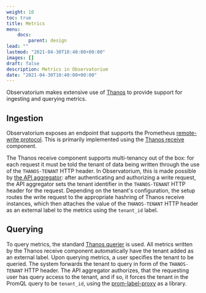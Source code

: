 ```yaml
---
weight: 10
toc: true
title: Metrics
menu:
    docs:
        parent: design
lead: ""
lastmod: "2021-04-30T10:40:00+00:00"
images: []
draft: false
description: Metrics in Observatorium
date: "2021-04-30T10:40:00+00:00"
---
```


Observatorium makes extensive use of [Thanos](https://thanos.io/) to provide support for ingesting and querying metrics.

## Ingestion

Observatorium exposes an endpoint that supports the Prometheus [remote-write protocol](https://prometheus.io/docs/prometheus/latest/storage/#remote-storage-integrations). This is primarily implemented using the [Thanos receive](https://thanos.io/tip/proposals/201812_thanos-remote-receive.md/) component.

The Thanos receive component supports multi-tenancy out of the box: for each request it must be told the tenant of data being written through the use of the `THANOS-TENANT` HTTP header. In Observatorium, this is made possible by [the API aggregator](https://github.com/observatorium/api): after authenticating and authorizing a write request, the API aggregator sets the tenant identifier in the `THANOS-TENANT` HTTP header for the request. Depending on the tenant's configuration, the setup routes the write request to the appropriate hashring of Thanos receive instances, which then attaches the value of the `THANOS-TENANT` HTTP header as an external label to the metrics using the `tenant_id` label.

## Querying

To query metrics, the standard [Thanos querier](https://thanos.io/tip/thanos/design.md/#query-layer) is used. All metrics written by the Thanos receive component automatically have the tenant added as an external label. Upon querying metrics, a user specifies the tenant to be queried. The system forwards the tenant to query in form of the `THANOS-TENANT` HTTP header. The API aggregator authorizes, that the requesting user has query access to the tenant, and if so, it forces the tenant in the PromQL query to be `tenant_id`, using the [prom-label-proxy](https://github.com/openshift/prom-label-proxy) as a library.
